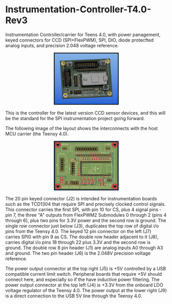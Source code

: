 # Instrumentation-Controller-T4.0-Rev3
Instrumentation Controller/carrier for Teens 4.0, with power panagement, keyed connectors for CCD (SPI+FlexPWM), SPI, DIO, diode protecfted analog inputs, and precision 2.048 voltage reference.

<p align="center">
<img src="Images/Controller_T4_R3_top.jpg" width="40%">
</p>

This is the controller for the latest version CCD sensor devices, and this will be the standard for the SPI instrumentation project going forward.

The following image of the layout shows the interconnects with the host MCU carrier (the Teensy 4.0).

<p align="center">
<img src="Images/Layout1.jpg" width="40%">
</p>

The 20 pin keyed connector (J2) is intended for instrumentation boards such as the TCD1304 that require SPI and precisely clocked control signals.  This connector carries the first SPI, with pin 10 for CS, plus 4 signal pins - pin 7, the three "A" outputs from FlexPWM2 Submodules 0 through 2 (pins 4 through 6), plus two pins for 3.3V power and the second row is ground.
The single row connector just below (J3), duplicates the top row of digital i/o pins from the Teensy 4.0.
The keyed 12 pin connector on the left (J7) carries SPI0 with pin 9 as CS.
The double row header adjacent to it (J8), carries digital i/o pins 18 through 22 plus 3.3V and the second row is ground.
The double row 8 pin header (J1) are analog inputs A0 through A3 and ground.
The two pin header (J6) is the 2.048V precision voltage reference.

The power output connector at the top right (J5) is +5V controlled by a USB compatible current limit switch.  Peripheral boards that require +5V should connect here, and especially so if the have inductive power filtering. 
The power output connector at the top left (J4) is +3.3V from the onboard LDO voltage regulator of the Teensy 4.0.
The power output at the lower right (J9) is a direct connection to the USB 5V line through the Teensy 4.0.



